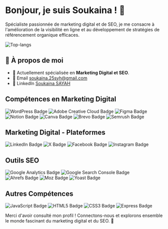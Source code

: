 # Bonjour, je suis Soukaina ! 👋

Spécialiste passionnée de marketing digital et de SEO, je me consacre à l'amélioration de la visibilité en ligne et au développement de stratégies de référencement organique efficaces.

![Top-langs](https://github-readme-stats.vercel.app/api/top-langs?username=SAYAH-Soukaina&theme=vue-dark&show_icons=true&hide_border=true&layout=compact&count_private=true)

## 🚀 À propos de moi

- 🌟 Actuellement spécialisée en **Marketing Digital et SEO**.
- 📧 Email <a href="mailto:soukaina.25syh@gmail.com" target="_blank">soukaina.25syh@gmail.com</a>
- 💼 LinkedIn <a href="https://www.linkedin.com/in/soukaina-sayah/" target="_blank">Soukaina SAYAH</a>

## Compétences en Marketing Digital

![WordPress Badge](https://img.shields.io/badge/WordPress-21759B?logo=wordpress&logoColor=fff&style=for-the-badge)
![Adobe Creative Cloud Badge](https://img.shields.io/badge/Adobe%20Creative%20Cloud-DA1F26?logo=adobecreativecloud&logoColor=fff&style=for-the-badge)
![Figma Badge](https://img.shields.io/badge/Figma-F24E1E?logo=figma&logoColor=fff&style=for-the-badge)
![Notion Badge](https://img.shields.io/badge/Notion-000?logo=notion&logoColor=fff&style=for-the-badge)
![Canva Badge](https://img.shields.io/badge/Canva-00C4CC?logo=canva&logoColor=fff&style=for-the-badge)
![Brevo Badge](https://img.shields.io/badge/Brevo-0B996E?logo=brevo&logoColor=fff&style=for-the-badge)
![Semrush Badge](https://img.shields.io/badge/Semrush-FF642D?logo=semrush&logoColor=fff&style=for-the-badge)

## Marketing Digital - Plateformes

![LinkedIn Badge](https://img.shields.io/badge/LinkedIn-0A66C2?logo=linkedin&logoColor=fff&style=for-the-badge)
![X Badge](https://img.shields.io/badge/X-000?logo=x&logoColor=fff&style=for-the-badge)
![Facebook Badge](https://img.shields.io/badge/Facebook-0866FF?logo=facebook&logoColor=fff&style=for-the-badge)
![Instagram Badge](https://img.shields.io/badge/Instagram-E4405F?logo=instagram&logoColor=fff&style=for-the-badge)

## Outils SEO

![Google Analytics Badge](https://img.shields.io/badge/Google%20Analytics-E37400?logo=googleanalytics&logoColor=fff&style=for-the-badge)
![Google Search Console Badge](https://img.shields.io/badge/Google%20Search%20Console-4285F4?logo=googlesearchconsole&logoColor=fff&style=for-the-badge)
![Ahrefs Badge](https://img.shields.io/badge/Ahrefs-497AFF?logo=ahrefs&logoColor=fff&style=for-the-badge)
![Moz Badge](https://img.shields.io/badge/Moz-000?logo=moz&logoColor=fff&style=for-the-badge)
![Yoast Badge](https://img.shields.io/badge/Yoast-9051AF?logo=yoast&logoColor=fff&style=for-the-badge)

## Autres Compétences

![JavaScript Badge](https://img.shields.io/badge/JavaScript-F7DF1E?logo=javascript&logoColor=000&style=for-the-badge)
![HTML5 Badge](https://img.shields.io/badge/HTML5-E34F26?logo=html5&logoColor=fff&style=for-the-badge)
![CSS3 Badge](https://img.shields.io/badge/CSS3-1572B6?logo=css3&logoColor=fff&style=for-the-badge)
![Express Badge](https://img.shields.io/badge/Express-000?logo=express&logoColor=fff&style=for-the-badge)

Merci d'avoir consulté mon profil ! Connectons-nous et explorons ensemble le monde fascinant du marketing digital et du SEO. 🚀
